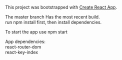 This project was bootstrapped with [Create React App](https://github.com/facebookincubator/create-react-app).

The master branch Has the most recent build.  
run npm install first, then install dependencies.

To start the app use npm start

App dependencies:\
react-router-dom\
react-key-index


